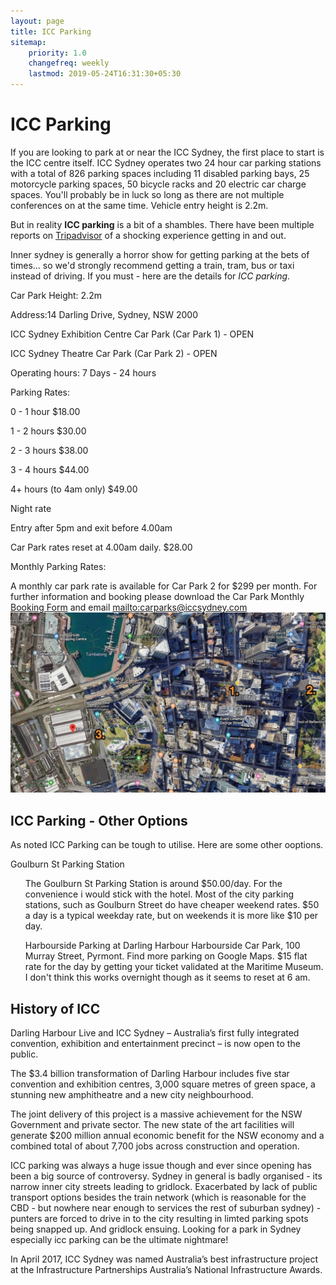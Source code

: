 ```yaml
---
layout: page
title: ICC Parking
sitemap:
    priority: 1.0
    changefreq: weekly
    lastmod: 2019-05-24T16:31:30+05:30
---
```

<h1>ICC Parking</h1>
<p>If you are looking to park at or near the ICC Sydney, the first place to start is the ICC centre itself. ICC Sydney operates two 24 hour car parking stations with a total of 826 parking spaces including 11 disabled parking bays, 25 motorcycle parking spaces, 50 bicycle racks and 20 electric car charge spaces.
You'll probably be in luck so long as there are not multiple conferences on at the same time. Vehicle entry height is 2.2m.
</p>
<p>
But in reality <b>ICC parking</b> is a bit of a shambles. There have been multiple reports on <a href="...">Tripadvisor</a> of a shocking experience getting in and out.
</p>
<p>
Inner sydney is generally a horror show for getting parking at the bets of times... so we'd strongly recommend getting a train, tram, bus or taxi instead of driving. If you must - here are the details for <i>ICC parking</i>.
</p>
<p>Car Park Height: 2.2m</p>
<p>Address:14 Darling Drive, Sydney, NSW 2000</p>

<p>ICC Sydney Exhibition Centre Car Park (Car Park 1) - OPEN</p>
<p>ICC Sydney Theatre Car Park (Car Park 2) - OPEN</p>

<p>Operating hours: 7 Days - 24 hours</p>

<p>Parking Rates:</p>
<p> 0 - 1 hour 	$18.00 </p>
<p> 1 - 2 hours	$30.00</p>
<p> 2 - 3 hours	$38.00</p>
<p> 3 - 4 hours	$44.00</p>
<p> 4+ hours (to 4am only)	$49.00</p>
<p> Night rate</p>
<p> Entry after 5pm and exit before 4.00am</p>
<p> Car Park rates reset at 4.00am daily. $28.00</p>

<p>Monthly Parking Rates:</p>
<p>A monthly car park rate is available for Car Park 2 for $299 per month. For further information and booking please download the Car Park Monthly <a href="...">Booking Form</a> and email <a href="...">mailto:carparks@iccsydney.com</a>

<img src="/img/ICC Parking Map.jpg" alt="icc parking" class="responsive">
</p>

<h2>ICC Parking - Other Options</h2>
<p>
As noted ICC Parking can be tough to utilise. Here are some other ooptions.

<l>Goulburn St Parking Station
<ul>
The Goulburn St Parking Station is around $50.00/day. For the convenience i would stick with the hotel.
Most of the city parking stations, such as Goulburn Street do have cheaper weekend rates. $50 a day is a typical weekday rate, but on weekends it is more like $10 per day.
</ul>
<ul>
Harbourside Parking at Darling Harbour 
Harbourside Car Park, 100 Murray Street, Pyrmont. Find more parking on Google Maps.
$15 flat rate for the day by getting your ticket validated at the Maritime Museum. I don't think this works overnight though as it seems to reset at 6 am.
</ul>
</l>
</p>

<h2>History of ICC</h2>
<p>Darling Harbour Live and ICC Sydney – Australia’s first fully integrated convention, exhibition and entertainment precinct – is now open to the public.

The $3.4 billion transformation of Darling Harbour includes five star convention and exhibition centres, 3,000 square metres of green space, a stunning new amphitheatre and a new city neighbourhood.

The joint delivery of this project is a massive achievement for the NSW Government and private sector. The new state of the art facilities will generate $200 million annual economic benefit for the NSW economy and a combined total of about 7,700 jobs across construction and operation.

ICC parking was always a huge issue though and ever since opening has been a big source of controversy. Sydney in general is badly organised - its narrow inner city streets leading to gridlock. Exacerbated by lack of public transport options besides the train network (which is reasonable for the CBD - but nowhere near enough to services the rest of suburban sydney) - punters are forced to drive in to the city resulting in limted parking spots being snapped up. And gridlock ensuing. Looking for a park in Sydney especially icc parking can be the ultimate nightmare!

In April 2017, ICC Sydney was named Australia’s best infrastructure project at the Infrastructure Partnerships Australia’s National Infrastructure Awards.
</p>
